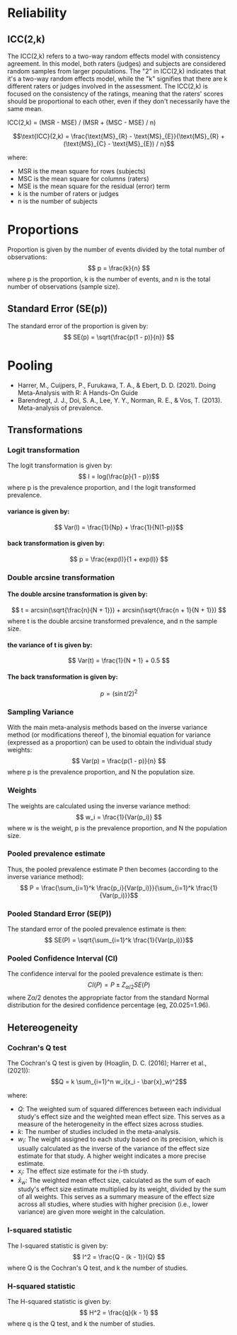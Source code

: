 
# Reliability
## ICC(2,k)
The ICC(2,k) refers to a two-way random effects model with consistency agreement. In this model, both raters (judges) and subjects are considered random samples from larger populations. The "2" in ICC(2,k) indicates that it's a two-way random effects model, while the "k" signifies that there are k different raters or judges involved in the assessment. The ICC(2,k) is focused on the consistency of the ratings, meaning that the raters' scores should be proportional to each other, even if they don't necessarily have the same mean.

ICC(2,k) = (MSR - MSE) / (MSR + (MSC - MSE) / n)

$$\text{ICC}(2,k) = \frac{\text{MS}_{R} - \text{MS}_{E}}{\text{MS}_{R} + (\text{MS}_{C} - \text{MS}_{E}) / n}$$

where:

-   MSR is the mean square for rows (subjects)
-   MSC is the mean square for columns (raters)
-   MSE is the mean square for the residual (error) term
-   k is the number of raters or judges
-   n is the number of subjects


# Proportions
Proportion is given by the number of events divided by the total number of observations:
$$ p = \frac{k}{n} $$
where p is the proportion, k is the number of events, and n is the total number of observations (sample size).

## **Standard Error (SE(p))**
The standard error of the proportion is given by:
$$ SE(p) = \sqrt{\frac{p(1 - p)}{n}} $$

# Pooling
- Harrer, M., Cuijpers, P., Furukawa, T. A., & Ebert, D. D. (2021). Doing Meta-Analysis with R: A Hands-On Guide 
- Barendregt, J. J., Doi, S. A., Lee, Y. Y., Norman, R. E., & Vos, T. (2013). Meta-analysis of prevalence.
## Transformations
### **Logit transformation**
The logit transformation is given by:
$$ l = log(\frac{p}{1 - p})$$
where p is the prevalence proportion, and l the logit transformed prevalence.

#### variance is given by:
$$ Var(l) = \frac{1}{Np} + \frac{1}{N(1-p)}$$
#### back transformation is given by:
$$ p = \frac{exp(l)}{1 + exp(l)} $$

### **Double arcsine transformation**
#### The double arcsine transformation is given by:
$$ t = arcsin(\sqrt{\frac{n}{N + 1}}) + arcsin(\sqrt{\frac{n + 1}{N + 1}}) $$
where t is the double arcsine transformed prevalence, and n the sample size.

#### the variance of t is given by:
$$ Var(t) = \frac{1}{N + 1} + 0.5 $$

#### The back transformation is given by:
$$ p = (\sin t/2)^2 $$

### **Sampling Variance**
With the main meta-analysis methods based on the inverse variance method (or modifications thereof ), the binomial equation for variance (expressed as a proportion) can be used to obtain the individual study weights:
$$ Var(p) = \frac{p(1 - p)}{n} $$
where p is the prevalence proportion, and N the population size.

### **Weights**
The weights are calculated using the inverse variance method:
$$ w_i = \frac{1}{Var(p_i)} $$
where w is the weight, p is the prevalence proportion, and N the population size.
  
### **Pooled prevalence estimate**
Thus, the pooled prevalence estimate P then becomes (according to the inverse variance method):
$$ P = \frac{\sum_{i=1}^k \frac{p_i}{Var(p_i)}}{\sum_{i=1}^k \frac{1}{Var(p_i)}}$$
### **Pooled Standard Error (SE(P))**
The standard error of the pooled prevalence estimate is then:
$$ SE(P) = \sqrt{\sum_{i=1}^k \frac{1}{Var(p_i)}}$$

### **Pooled Confidence Interval (CI)**
The confidence interval for the pooled prevalence estimate is then:
$$ CI(P) = P \pm Z_{\alpha/2} SE(P) $$
where Zα/2 denotes the appropriate factor from the standard Normal distribution for the desired confidence percentage (eg, Z0.025=1.96).
  
## Hetereogeneity
### **Cochran's Q test**
The Cochran's Q test is given by (Hoaglin, D. C. (2016); Harrer et al., (2021)):
$$Q = k \sum_{i=1}^n w_i(x_i - \bar{x}_w)^2$$


where:
-   $Q$: The weighted sum of squared differences between each individual study's effect size and the weighted mean effect size. This serves as a measure of the heterogeneity in the effect sizes across studies.
-   $k$: The number of studies included in the meta-analysis.
-   $w_i$: The weight assigned to each study based on its precision, which is usually calculated as the inverse of the variance of the effect size estimate for that study. A higher weight indicates a more precise estimate.
-   $x_i$: The effect size estimate for the $i$-th study.
-   $\bar{x}_w$: The weighted mean effect size, calculated as the sum of each study's effect size estimate multiplied by its weight, divided by the sum of all weights. This serves as a summary measure of the effect size across all studies, where studies with higher precision (i.e., lower variance) are given more weight in the calculation.

### **I-squared statistic**
The I-squared statistic is given by:
$$ I^2 = \frac{Q - (k - 1)}{Q} $$
where Q is the Cochran's Q test, and k the number of studies.

### **H-squared statistic**
The H-squared statistic is given by:
$$ H^2 = \frac{q}{k - 1} $$
where q is the Q test, and k the number of studies.